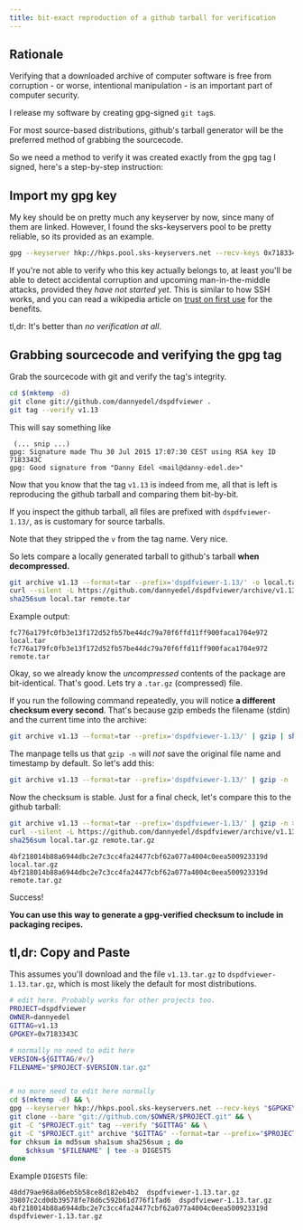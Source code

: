 ```yaml
---
title: bit-exact reproduction of a github tarball for verification
---
```


## Rationale

Verifying that a downloaded archive of computer software is free
from corruption - or worse, intentional manipulation -
is an important part of computer security.

I release my software by creating gpg-signed `git tag`s.

For most source-based distributions,
github's tarball generator will be
the preferred method of grabbing the sourcecode.

So we need a method to verify it was created exactly from
the gpg tag I signed, here's a step-by-step instruction:

## Import my gpg key

My key should be on pretty much any keyserver by now, since
many of them are linked. However, I found the sks-keyservers pool
to be pretty reliable, so its provided as an example.

```bash
gpg --keyserver hkp://hkps.pool.sks-keyservers.net --recv-keys 0x7183343C
```

If you're not able to verify who this key actually belongs to,
at least you'll be able to detect accidental corruption and upcoming
man-in-the-middle attacks, provided they *have not started yet*.
This is similar to how SSH works, and you can read a wikipedia
article on [trust on first use] for the benefits.

tl,dr: It's better than *no verification at all*.

[trust on first use]: https://en.wikipedia.org/wiki/Trust_on_first_use

## Grabbing sourcecode and verifying the gpg tag

Grab the sourcecode with git and verify the tag's integrity.

```bash
cd $(mktemp -d)
git clone git://github.com/dannyedel/dspdfviewer .
git tag --verify v1.13
```

This will say something like

```text
 (... snip ...)
gpg: Signature made Thu 30 Jul 2015 17:07:30 CEST using RSA key ID 7183343C
gpg: Good signature from "Danny Edel <mail@danny-edel.de>"
```

Now that you know that the tag `v1.13` is indeed from me, all that is left
is reproducing the github tarball and comparing them bit-by-bit.

If you inspect the github tarball, all files are prefixed with `dspdfviewer-1.13/`,
as is customary for source tarballs.

Note that they stripped the `v` from the tag name. Very nice.

So lets compare a locally generated tarball to github's tarball **when decompressed.**

```bash
git archive v1.13 --format=tar --prefix='dspdfviewer-1.13/' -o local.tar && \
curl --silent -L https://github.com/dannyedel/dspdfviewer/archive/v1.13.tar.gz | gzip -dc > remote.tar && \
sha256sum local.tar remote.tar
```

Example output:

```text
fc776a179fc0fb3e13f172d52fb57be44dc79a70f6ffd11ff900faca1704e972  local.tar
fc776a179fc0fb3e13f172d52fb57be44dc79a70f6ffd11ff900faca1704e972  remote.tar
```

Okay, so we already know the *uncompressed* contents of the package are bit-identical.
That's good. Lets try a `.tar.gz` (compressed) file.

If you run the following command repeatedly, you will notice **a different checksum
every second**. That's because gzip embeds the filename (stdin) and the
current time into the archive:

```bash
git archive v1.13 --format=tar --prefix='dspdfviewer-1.13/' | gzip | sha256sum
```

The manpage tells us that `gzip -n` will *not* save the original file name
and timestamp by default. So let's add this:

```bash
git archive v1.13 --format=tar --prefix='dspdfviewer-1.13/' | gzip -n | sha256sum
```

Now the checksum is stable. Just for a final check, let's compare this to the github
tarball:

```bash
git archive v1.13 --format=tar --prefix='dspdfviewer-1.13/' | gzip -n > local.tar.gz && \
curl --silent -L https://github.com/dannyedel/dspdfviewer/archive/v1.13.tar.gz > remote.tar.gz &&\
sha256sum local.tar.gz remote.tar.gz
```

```text
4bf218014b88a6944dbc2e7c3cc4fa24477cbf62a077a4004c0eea500923319d  local.tar.gz
4bf218014b88a6944dbc2e7c3cc4fa24477cbf62a077a4004c0eea500923319d  remote.tar.gz
```

Success!

**You can use this way to generate a gpg-verified checksum to include in packaging recipes.**

## tl,dr: Copy and Paste

This assumes you'll download and the file `v1.13.tar.gz` to `dspdfviewer-1.13.tar.gz`, which
is most likely the default for most distributions.

```bash
# edit here. Probably works for other projects too.
PROJECT=dspdfviewer
OWNER=dannyedel
GITTAG=v1.13
GPGKEY=0x7183343C

# normally no need to edit here
VERSION=${GITTAG/#v/}
FILENAME="$PROJECT-$VERSION.tar.gz"


# no more need to edit here normally
cd $(mktemp -d) && \
gpg --keyserver hkp://hkps.pool.sks-keyservers.net --recv-keys "$GPGKEY" && \
git clone --bare "git://github.com/$OWNER/$PROJECT.git" && \
git -C "$PROJECT.git" tag --verify "$GITTAG" && \
git -C "$PROJECT.git" archive "$GITTAG" --format=tar --prefix="$PROJECT-$VERSION/" | gzip -n > "$FILENAME" && \
for chksum in md5sum sha1sum sha256sum ; do
	$chksum "$FILENAME" | tee -a DIGESTS
done
```

Example `DIGESTS` file:

```text
48dd79ae968a06eb5b58ce8d182eb4b2  dspdfviewer-1.13.tar.gz
39807c2cd0db39578fe78d6c592b61d776f1fad6  dspdfviewer-1.13.tar.gz
4bf218014b88a6944dbc2e7c3cc4fa24477cbf62a077a4004c0eea500923319d  dspdfviewer-1.13.tar.gz
```
